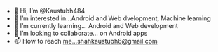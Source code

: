 - 👋 Hi, I’m @Kaustubh484
- 👀 I’m interested in...Android and Web dvelopment, Machine learning
- 🌱 I’m currently learning... Android and Web development
- 💞️ I’m looking to collaborate... on Android apps
- 📫 How to reach me...shahkaustubh6@gmail.com

<!---
Kaustubh484/Kaustubh484 is a ✨ special ✨ repository because its `README.md` (this file) appears on your GitHub profile.
You can click the Preview link to take a look at your changes.
--->
